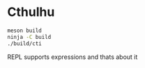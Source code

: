 # Cthulhu

```sh
meson build
ninja -C build
./build/cti
```

REPL supports expressions and thats about it